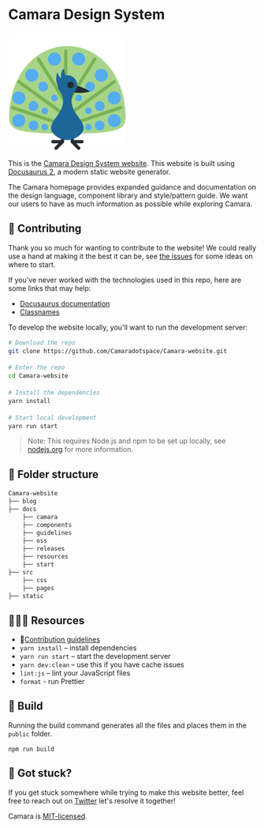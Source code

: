 # Camara Design System

![alt text](./static/img/logo.png)

This is the [Camara Design System website](https://camara.space). This website is built using [Docusaurus 2](https://v2.docusaurus.io/), a modern static website generator.

The Camara homepage provides expanded guidance and documentation on the design language, component library and style/pattern guide. We want our users to have as much information as possible while exploring Camara.

## 🤝 Contributing

Thank you so much for wanting to contribute to the website! We could really use a hand at making it the best it can be, see [the issues](https://github.com/Camaradotspace/Camara-website/issues) for some ideas on where to start.

If you've never worked with the technologies used in this repo, here are some links that may help:

- [Docusaurus documentation](http://docusaurus-2.netlify.com/docs/installation)
- [Classnames](https://github.com/JedWatson/classnames)

To develop the website locally, you'll want to run the development server:

```sh
# Download the repo
git clone https://github.com/Camaradotspace/Camara-website.git

# Enter the repo
cd Camara-website

# Install the dependencies
yarn install

# Start local development
yarn run start
```

> Note: This requires Node.js and npm to be set up locally, see [nodejs.org](https://nodejs.org) for more information.

## 📂 Folder structure

```
Camara-website
├── blog
├── docs
    ├── camara
    ├── components
    ├── guidelines
    ├── oss
    ├── releases
    ├── resources
    ├── start
├── src
    ├── css
    ├── pages
├── static
```

## 👨🏽‍💻 Resources

- 🤝[Contribution guidelines](.github/CONTRIBUTING.md)
- `yarn install` – install dependencies
- `yarn run start` – start the development server
- `yarn dev:clean` – use this if you have cache issues
- `lint:js` – lint your JavaScript files
- `format` - run Prettier

## 🚀 Build

Running the build command generates all the files and places them in the `public` folder.

```
npm run build
```

## 🚁 Got stuck?

If you get stuck somewhere while trying to make this website better, feel free to reach out on [Twitter](https://m.twitter.com/preshonyee) let's resolve it together!

Camara is [MIT-licensed](./LICENSE.md).
